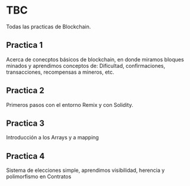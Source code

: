 # TBC
Todas las practicas de Blockchain.

## Practica 1

Acerca de conecptos básicos de blockchain, en donde miramos bloques minados y aprendimos conceptos de: Dificultad, confirmaciones, transacciones, recompensas a mineros, etc.

## Practica 2

Primeros pasos con el entorno Remix y con Solidity.

## Practica 3

Introducción a los Arrays y a mapping

## Practica 4

Sistema de elecciones simple, aprendimos visibilidad, herencia y polimorfismo en Contratos 
